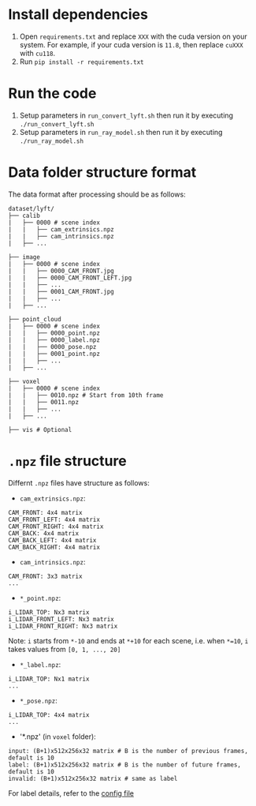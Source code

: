 # Install dependencies
1. Open `requirements.txt` and replace `XXX` with the cuda version on your system. For example, if your cuda version is `11.8`, then replace `cuXXX` with `cu118`.
2. Run `pip install -r requirements.txt`

# Run the code
1. Setup parameters in `run_convert_lyft.sh` then run it by executing `./run_convert_lyft.sh`
2. Setup parameters in `run_ray_model.sh` then run it by executing `./run_ray_model.sh`

# Data folder structure format
The data format after processing should be as follows:
```
dataset/lyft/
├── calib
|   ├── 0000 # scene index
|   |   ├── cam_extrinsics.npz
|   |   ├── cam_intrinsics.npz
|   ├── ...

├── image 
|   ├── 0000 # scene index
|   |   ├── 0000_CAM_FRONT.jpg
|   |   ├── 0000_CAM_FRONT_LEFT.jpg
|   |   ├── ...
|   |   ├── 0001_CAM_FRONT.jpg
|   |   ├── ...
|   ├── ...

├── point_cloud
|   ├── 0000 # scene index
|   |   ├── 0000_point.npz
|   |   ├── 0000_label.npz
|   |   ├── 0000_pose.npz
|   |   ├── 0001_point.npz
|   |   ├── ...
|   ├── ...

├── voxel
|   ├── 0000 # scene index
|   |   ├── 0010.npz # Start from 10th frame
|   |   ├── 0011.npz
|   |   ├── ...
|   ├── ...

├── vis # Optional
```

# `.npz` file structure
Differnt `.npz` files have structure as follows:
- `cam_extrinsics.npz`: 
```
CAM_FRONT: 4x4 matrix
CAM_FRONT_LEFT: 4x4 matrix
CAM_FRONT_RIGHT: 4x4 matrix
CAM_BACK: 4x4 matrix
CAM_BACK_LEFT: 4x4 matrix
CAM_BACK_RIGHT: 4x4 matrix
```
- `cam_intrinsics.npz`: 
```
CAM_FRONT: 3x3 matrix
...
```
- `*_point.npz`: 
```
i_LIDAR_TOP: Nx3 matrix
i_LIDAR_FRONT_LEFT: Nx3 matrix
i_LIDAR_FRONT_RIGHT: Nx3 matrix
```
Note: `i` starts from `*-10` and ends at `*+10` for each scene, i.e. when `*=10`, `i` takes values from `[0, 1, ..., 20]`
- `*_label.npz`: 
```
i_LIDAR_TOP: Nx1 matrix
...
```
- `*_pose.npz`: 
```
i_LIDAR_TOP: 4x4 matrix
...
```
- '*.npz' (in `voxel` folder): 
```
input: (B+1)x512x256x32 matrix # B is the number of previous frames, default is 10
label: (B+1)x512x256x32 matrix # B is the number of future frames, default is 10
invalid: (B+1)x512x256x32 matrix # same as label
```
For label details, refer to the [config file](config/class_map.yaml)